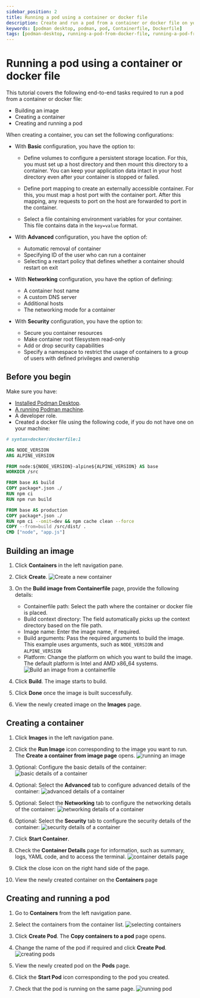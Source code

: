 ```yaml
---
sidebar_position: 2
title: Running a pod using a container or docker file
description: Create and run a pod from a container or docker file on your machine.
keywords: [podman desktop, podman, pod, Containerfile, Dockerfile]
tags: [podman-desktop, running-a-pod-from-docker-file, running-a-pod-from-container-file]
---
```


# Running a pod using a container or docker file

This tutorial covers the following end-to-end tasks required to run a pod from a container or docker file:

- Building an image
- Creating a container
- Creating and running a pod

When creating a container, you can set the following configurations:

- With **Basic** configuration, you have the option to:

  - Define volumes to configure a persistent storage location. For this, you must set up a host directory and then mount this directory to a container. You can keep your application data intact in your host directory even after your container is stopped or failed.
  - Define port mapping to create an externally accessible container. For this, you must map a host port with the container port. After this mapping, any requests to port on the host are forwarded to port in the container.

  - Select a file containing environment variables for your container. This file contains data in the `key=value` format.

- With **Advanced** configuration, you have the option of:

  - Automatic removal of container
  - Specifying ID of the user who can run a container
  - Selecting a restart policy that defines whether a container should restart on exit

- With **Networking** configuration, you have the option of defining:

  - A container host name
  - A custom DNS server
  - Additional hosts
  - The networking mode for a container

- With **Security** configuration, you have the option to:
  - Secure you container resources
  - Make container root filesystem read-only
  - Add or drop security capabilities
  - Specify a namespace to restrict the usage of containers to a group of users with defined privileges and ownership

## Before you begin

Make sure you have:

- [Installed Podman Desktop](/docs/installation).
- [A running Podman machine](/docs/podman/creating-a-podman-machine).
- A developer role.
- Created a docker file using the following code, if you do not have one on your machine:

```dockerfile
# syntax=docker/dockerfile:1

ARG NODE_VERSION
ARG ALPINE_VERSION

FROM node:${NODE_VERSION}-alpine${ALPINE_VERSION} AS base
WORKDIR /src

FROM base AS build
COPY package*.json ./
RUN npm ci
RUN npm run build

FROM base AS production
COPY package*.json ./
RUN npm ci --omit=dev && npm cache clean --force
COPY --from=build /src/dist/ .
CMD ["node", "app.js"]
```

## Building an image

1. Click **Containers** in the left navigation pane.
2. Click **Create**.
   ![Create a new container](img/create-a-new-container.png)
3. On the **Build image from Containerfile** page, provide the following details:

   - Containerfile path: Select the path where the container or docker file is placed.
   - Build context directory: The field automatically picks up the context directory based on the file path.
   - Image name: Enter the image name, if required.
   - Build arguments: Pass the required arguments to build the image. This example uses arguments, such as `NODE_VERSION` and `ALPINE_VERSION`
   - Platform: Change the platform on which you want to build the image. The default platform is Intel and AMD x86_64 systems.
     ![Build an image from a containerfile](img/build-image-from-containerfile.png)

4. Click **Build**. The image starts to build.
5. Click **Done** once the image is built successfully.
6. View the newly created image on the **Images** page.

## Creating a container

1. Click **Images** in the left navigation pane.
2. Click the **Run Image** icon corresponding to the image you want to run. The **Create a container from image page** opens.
   ![running an image](img/run-image.png)

3. Optional: Configure the basic details of the container:
   ![basic details of a container](img/basic-config-container.png)
4. Optional: Select the **Advanced** tab to configure advanced details of the container:
   ![advanced details of a container](img/advanced-config-container.png)
5. Optional: Select the **Networking** tab to configure the networking details of the container:
   ![networking details of a container](img/networking-config-container.png)

6. Optional: Select the **Security** tab to configure the security details of the container:
   ![security details of a container](img/security-config-container.png)

7. Click **Start Container**.
8. Check the **Container Details** page for information, such as summary, logs, YAML code, and to access the terminal.
   ![container details page](img/container-details-page.png)

9. Click the close icon on the right hand side of the page.
10. View the newly created container on the **Containers** page

## Creating and running a pod

1. Go to **Containers** from the left navigation pane.
2. Select the containers from the container list.
   ![selecting containers](img/selecting-containers.png)

3. Click **Create Pod**. The **Copy containers to a pod** page opens.
4. Change the name of the pod if required and click **Create Pod**.
   ![creating pods](img/creating-a-pod.png)

5. View the newly created pod on the **Pods** page.
6. Click the **Start Pod** icon corresponding to the pod you created.
7. Check that the pod is running on the same page.
   ![running pod](img/my-pod.png)
